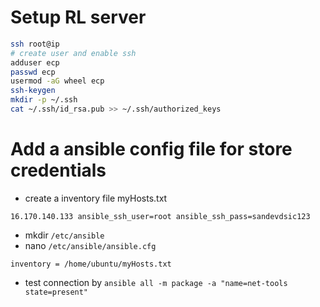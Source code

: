 # Setup RL server

```bash
ssh root@ip
# create user and enable ssh
adduser ecp
passwd ecp
usermod -aG wheel ecp
ssh-keygen
mkdir -p ~/.ssh
cat ~/.ssh/id_rsa.pub >> ~/.ssh/authorized_keys
```

# Add a ansible config file for store credentials
- create a inventory file myHosts.txt
```
16.170.140.133 ansible_ssh_user=root ansible_ssh_pass=sandevdsic123
```
- mkdir `/etc/ansible`
- nano `/etc/ansible/ansible.cfg`
```[defaults]
inventory = /home/ubuntu/myHosts.txt
```
- test connection by
`ansible all -m package -a "name=net-tools state=present"`
